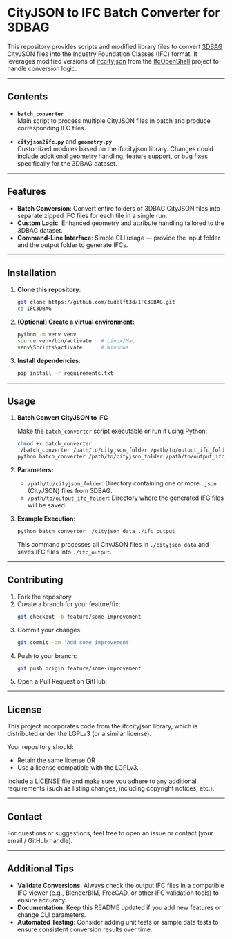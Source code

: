 # CityJSON to IFC Batch Converter for 3DBAG

This repository provides scripts and modified library files to convert [3DBAG](https://3dbag.nl/) CityJSON files into the Industry Foundation Classes (IFC) format. It leverages modified versions of [ifccityjson](https://github.com/IfcOpenShell/IfcOpenShell/tree/master/src/ifccityjson) from the [IfcOpenShell](https://github.com/IfcOpenShell/IfcOpenShell) project to handle conversion logic.

---

## Contents

- **`batch_converter`**  
  Main script to process multiple CityJSON files in batch and produce corresponding IFC files.

- **`cityjson2ifc.py`** and **`geometry.py`**  
  Customized modules based on the ifccityjson library. Changes could include additional geometry handling, feature support, or bug fixes specifically for the 3DBAG dataset.


---

## Features

- **Batch Conversion**: Convert entire folders of 3DBAG CityJSON files into separate zipped IFC files for each tile in a single run.
- **Custom Logic**: Enhanced geometry and attribute handling tailored to the 3DBAG dataset.
- **Command-Line Interface**: Simple CLI usage — provide the input folder and the output folder to generate IFCs.

---

## Installation

1. **Clone this repository**:

   ```bash
   git clone https://github.com/tudelft3d/IFC3DBAG.git
   cd IFC3DBAG
   ```

2. **(Optional) Create a virtual environment:**

   ```bash
   python -m venv venv
   source venv/bin/activate   # Linux/Mac
   venv\Scripts\activate      # Windows
   ```

3. **Install dependencies**:

   ```bash
   pip install -r requirements.txt
   ```

---

## Usage

1. **Batch Convert CityJSON to IFC**

   Make the `batch_converter` script executable or run it using Python:

   ```bash
   chmod +x batch_converter                                                     # Make it executable (Linux/Mac)
   ./batch_converter /path/to/cityjson_folder /path/to/output_ifc_folder        # Run directly
   python batch_converter /path/to/cityjson_folder /path/to/output_ifc_folder   # Or via Python
   ```

2. **Parameters:**

   - `/path/to/cityjson_folder`: Directory containing one or more `.json` (CityJSON) files from 3DBAG.
   - `/path/to/output_ifc_folder`: Directory where the generated IFC files will be saved.

3. **Example Execution**:

   ```bash
   python batch_converter ./cityjson_data ./ifc_output
   ```

   This command processes all CityJSON files in `./cityjson_data` and saves IFC files into `./ifc_output`.

---

## Contributing

1. Fork the repository.
2. Create a branch for your feature/fix:
   ```bash
   git checkout -b feature/some-improvement
   ```
3. Commit your changes:
   ```bash
   git commit -am 'Add some improvement'
   ```
4. Push to your branch:
   ```bash
   git push origin feature/some-improvement
   ```
5. Open a Pull Request on GitHub.

---

## License

This project incorporates code from the ifccityjson library, which is distributed under the LGPLv3 (or a similar license).

Your repository should:

- Retain the same license OR
- Use a license compatible with the LGPLv3.

Include a LICENSE file and make sure you adhere to any additional requirements (such as listing changes, including copyright notices, etc.).

---

## Contact

For questions or suggestions, feel free to open an issue or contact [your email / GitHub handle].

---

## Additional Tips

- **Validate Conversions**: Always check the output IFC files in a compatible IFC viewer (e.g., BlenderBIM, FreeCAD, or other IFC validation tools) to ensure accuracy.
- **Documentation**: Keep this README updated if you add new features or change CLI parameters.
- **Automated Testing**: Consider adding unit tests or sample data tests to ensure consistent conversion results over time.

